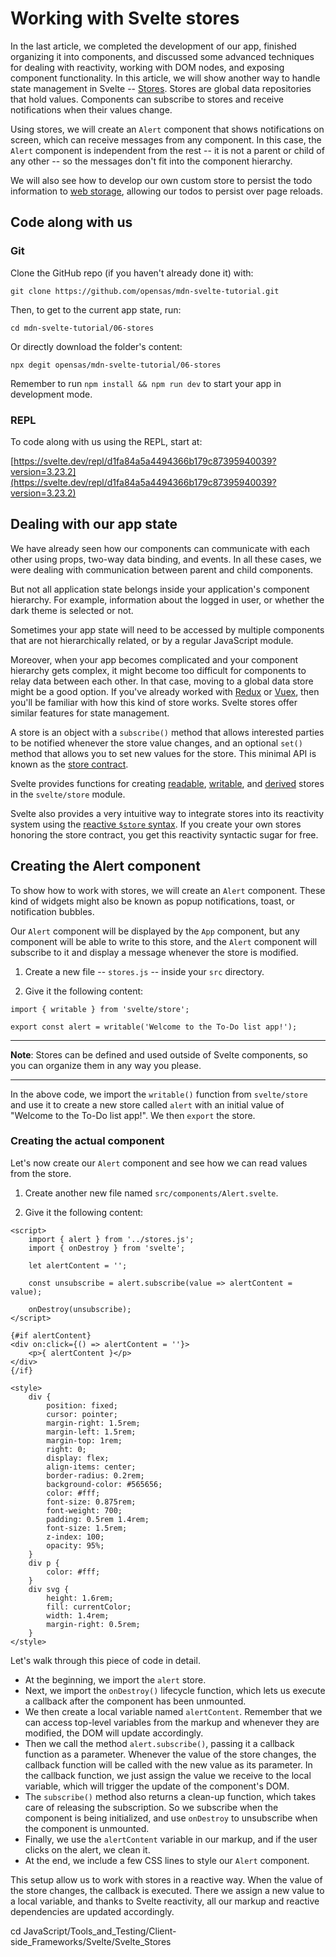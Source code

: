 # Working with Svelte stores

In the last article, we completed the development of our app, finished organizing it into components, and discussed some advanced techniques for dealing with reactivity, working with DOM nodes, and exposing component functionality. In this article, we will show another way to handle state management in Svelte -- [Stores](https://svelte.dev/tutorial/writable-stores). Stores are global data repositories that hold values. Components can subscribe to stores and receive notifications when their values change.

Using stores, we will create an `Alert` component that shows notifications on screen, which can receive messages from any component. In this case, the `Alert` component is independent from the rest -- it is not a parent or child of any other -- so the messages don't fit into the component hierarchy.

We will also see how to develop our own custom store to persist the todo information to [web storage](https://developer.mozilla.org/en-US/docs/Web/API/Web_Storage_API), allowing our todos to persist over page reloads.

## Code along with us

### Git

Clone the GitHub repo (if you haven't already done it) with:
```
git clone https://github.com/opensas/mdn-svelte-tutorial.git
```
Then, to get to the current app state, run:
```
cd mdn-svelte-tutorial/06-stores
```
Or directly download the folder's content:
```
npx degit opensas/mdn-svelte-tutorial/06-stores
```
Remember to run `npm install && npm run dev` to start your app in development mode.

### REPL

To code along with us using the REPL, start at:

[https://svelte.dev/repl/d1fa84a5a4494366b179c87395940039?version=3.23.2](https://svelte.dev/repl/d1fa84a5a4494366b179c87395940039?version=3.23.2)

## Dealing with our app state

We have already seen how our components can communicate with each other using props, two-way data binding, and events. In all these cases, we were dealing with communication between parent and child components.

But not all application state belongs inside your application's component hierarchy. For example, information about the logged in user, or whether the dark theme is selected or not.

Sometimes your app state will need to be accessed by multiple components that are not hierarchically related, or by a regular JavaScript module.

Moreover, when your app becomes complicated and your component hierarchy gets complex, it might become too difficult for components to relay data between each other. In that case, moving to a global data store might be a good option. If you've already worked with [Redux](https://redux.js.org/) or [Vuex](https://vuex.vuejs.org/), then you'll be familiar with how this kind of store works. Svelte stores offer similar features for state management.

A store is an object with a `subscribe()` method that allows interested parties to be notified whenever the store value changes, and an optional `set()` method that allows you to set new values for the store. This minimal API is known as the [store contract](https://svelte.dev/docs#Store_contract).

Svelte provides functions for creating [readable](https://svelte.dev/docs#readable), [writable](https://svelte.dev/docs#writable), and [derived](https://svelte.dev/docs#derived) stores in the `svelte/store` module.

Svelte also provides a very intuitive way to integrate stores into its reactivity system using the [reactive `$store` syntax](https://svelte.dev/docs#4_Prefix_stores_with_%24_to_access_their_values). If you create your own stores honoring the store contract, you get this reactivity syntactic sugar for free.

## Creating the Alert component

To show how to work with stores, we will create an `Alert` component. These kind of widgets might also be known as popup notifications, toast, or notification bubbles.

Our `Alert` component will be displayed by the `App` component, but any component will be able to write to this store, and the `Alert` component will subscribe to it and display a message whenever the store is modified.

1. Create a new file -- `stores.js` -- inside your `src` directory.

2. Give it the following content:
```
import { writable } from 'svelte/store';

export const alert = writable('Welcome to the To-Do list app!'); 
```

<hr>

**Note**: Stores can be defined and used outside of Svelte components, so you can organize them in any way you please.

<hr>

In the above code, we import the `writable()` function from `svelte/store` and use it to create a new store called `alert` with an initial value of "Welcome to the To-Do list app!". We then `export` the store.

### Creating the actual component

Let's now create our `Alert` component and see how we can read values from the store.

1. Create another new file named `src/components/Alert.svelte`.

2. Give it the following content:
```
<script>
    import { alert } from '../stores.js';
    import { onDestroy } from 'svelte';

    let alertContent = '';

    const unsubscribe = alert.subscribe(value => alertContent = value);

    onDestroy(unsubscribe);
</script>

{#if alertContent}
<div on:click={() => alertContent = ''}>
    <p>{ alertContent }</p>
</div>
{/if}

<style>
    div {
        position: fixed;
        cursor: pointer;
        margin-right: 1.5rem;
        margin-left: 1.5rem;
        margin-top: 1rem;
        right: 0;
        display: flex;
        align-items: center;
        border-radius: 0.2rem;
        background-color: #565656;
        color: #fff;
        font-size: 0.875rem;
        font-weight: 700;
        padding: 0.5rem 1.4rem;
        font-size: 1.5rem;
        z-index: 100;
        opacity: 95%;
    }
    div p {
        color: #fff;
    }
    div svg {
        height: 1.6rem;
        fill: currentColor;
        width: 1.4rem;
        margin-right: 0.5rem;
    }
</style>
```
Let's walk through this piece of code in detail.

* At the beginning, we import the `alert` store.
* Next, we import the `onDestroy()` lifecycle function, which lets us execute a callback after the component has been unmounted.
* We then create a local variable named `alertContent`. Remember that we can access top-level variables from the markup and whenever they are modified, the DOM will update accordingly.
* Then we call the method `alert.subscribe()`, passing it a callback function as a parameter. Whenever the value of the store changes, the callback function will be called with the new value as its parameter. In the callback function, we just assign the value we receive to the local variable, which will trigger the update of the component's DOM.
* The `subscribe()` method also returns a clean-up function, which takes care of releasing the subscription. So we subscribe when the component is being initialized, and use `onDestroy` to unsubscribe when the component is unmounted.
* Finally, we use the `alertContent` variable in our markup, and if the user clicks on the alert, we clean it.
* At the end, we include a few CSS lines to style our `Alert` component.

This setup allow us to work with stores in a reactive way. When the value of the store changes, the callback is executed. There we assign a new value to a local variable, and thanks to Svelte reactivity, all our markup and reactive dependencies are updated accordingly.









cd JavaScript/Tools_and_Testing/Client-side_Frameworks/Svelte/Svelte_Stores